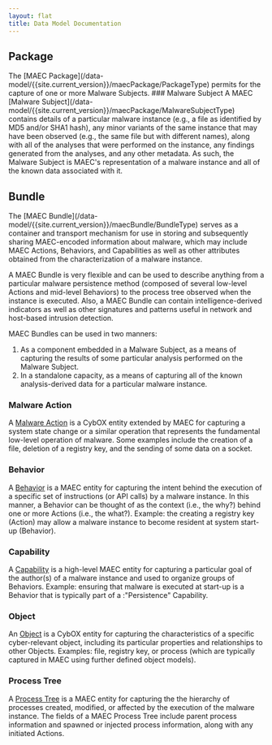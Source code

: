 ```yaml
---
layout: flat
title: Data Model Documentation
---
```


<link href="/css/data_model.css" rel="stylesheet"/>


## Package
<section class="data-model-section">
The [MAEC Package](/data-model/{{site.current_version}}/maecPackage/PackageType) permits for the capture of one or more Malware Subjects.
### Malware Subject
A MAEC [Malware Subject](/data-model/{{site.current_version}}/maecPackage/MalwareSubjectType) contains details of a particular malware instance (e.g., a file as identified by MD5 and/or SHA1 hash), any minor variants of the same instance that may have been observed (e.g., the same file but with different names), along with all of the analyses that were performed on the instance, any findings generated from the analyses, and any other metadata.  As such, the Malware Subject is MAEC's representation of a malware instance and all of the known data associated with it.
</section>


## Bundle
<section class="data-model-section">
The [MAEC Bundle](/data-model/{{site.current_version}}/maecBundle/BundleType) serves as a container and transport mechanism for use in storing and subsequently sharing MAEC-encoded information about malware, which may include MAEC Actions, Behaviors, and Capabilities as well as other attributes obtained from the characterization of a malware instance. 

A MAEC Bundle is very flexible and can be used to describe anything from a particular malware persistence method (composed of several low-level Actions and mid-level Behaviors) to the process tree observed when the instance is executed.  Also, a MAEC Bundle can contain intelligence-derived indicators as well as other signatures and patterns useful in network and host-based intrusion detection.

MAEC Bundles can be used in two manners:
1. As a component embedded in a Malware Subject, as a means of capturing the results of some particular analysis performed on the Malware Subject.
2. In a standalone capacity, as a means of capturing all of the known analysis-derived data for a particular malware instance. 
### Malware Action
A [Malware Action](/data-model/{{site.current_version}}/maecBundle/MalwareActionType) is a CybOX entity extended by MAEC for capturing a system state change or a similar operation that represents the fundamental low-level operation of malware.  Some examples include the creation of a file, deletion of a registry key, and the sending of some data on a socket.
### Behavior
A [Behavior](/data-model/{{site.current_version}}/maecBundle/BehaviorType) is a MAEC entity for capturing the intent behind the execution of a specific set of instructions (or API calls) by a malware instance. In this manner, a Behavior can be thought of as the context (i.e., the why?) behind one or more Actions (i.e., the what?). Example: the creating a registry key (Action) may allow a malware instance to become resident at system start-up (Behavior).
### Capability
A [Capability](/data-model/{{site.current_version}}/maecBundle/CapabilityType) is a high-level MAEC entity for capturing a particular goal of the author(s) of a malware instance and used to organize groups of Behaviors.  Example: ensuring that malware is executed at start-up is a Behavior that is typically part of a :"Persistence" Capability.  
### Object
An [Object](/data-model/{{site.current_version}}/cybox/ObjectType) is a CybOX entity for capturing the characteristics of a specific cyber-relevant object, including its particular properties and relationships to other Objects.  Examples: file, registry key, or process (which are typically captured in MAEC using further defined object models). 
### Process Tree
A [Process Tree](/data-model/{{site.current_version}}/maecBundle/ProcessTreeType) is a MAEC entity for capturing the the hierarchy of processes created, modified, or affected by the execution of the malware instance. The fields of a MAEC Process Tree include parent process information and spawned or injected process information, along with any initiated Actions.
</section>